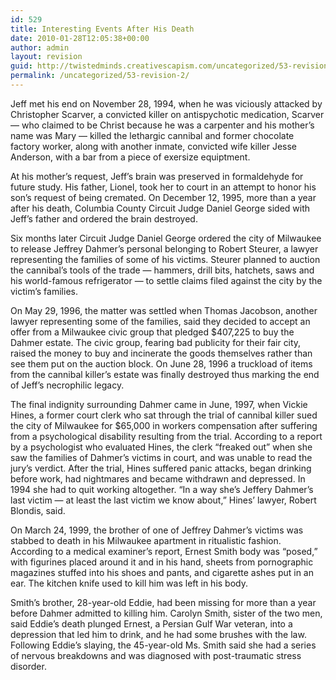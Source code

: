 ```yaml
---
id: 529
title: Interesting Events After His Death
date: 2010-01-28T12:05:38+00:00
author: admin
layout: revision
guid: http://twistedminds.creativescapism.com/uncategorized/53-revision-2/
permalink: /uncategorized/53-revision-2/
---
```

<p class="dropcap-first">
  Jeff met his end on November 28, 1994, when he was viciously attacked by Christopher Scarver, a convicted killer on antispychotic medication, Scarver &#8212; who claimed to be Christ because he was a carpenter and his mother&#8217;s name was Mary &#8212; killed the lethargic cannibal and former chocolate factory worker, along with another inmate, convicted wife killer Jesse Anderson, with a bar from a piece of exersize equiptment.
</p>

At his mother&#8217;s request, Jeff&#8217;s brain was preserved in formaldehyde for future study. His father, Lionel, took her to court in an attempt to honor his son&#8217;s request of being cremated. On December 12, 1995, more than a year after his death, Columbia County Circuit Judge Daniel George sided with Jeff&#8217;s father and ordered the brain destroyed.

Six months later Circuit Judge Daniel George ordered the city of Milwaukee to release Jeffrey Dahmer&#8217;s personal belonging to Robert Steurer, a lawyer representing the families of some of his victims. Steurer planned to auction the cannibal&#8217;s tools of the trade &#8212; hammers, drill bits, hatchets, saws and his world-famous refrigerator &#8212; to settle claims filed against the city by the victim&#8217;s families.

On May 29, 1996, the matter was settled when Thomas Jacobson, another lawyer representing some of the families, said they decided to accept an offer from a Milwaukee civic group that pledged $407,225 to buy the Dahmer estate. The civic group, fearing bad publicity for their fair city, raised the money to buy and incinerate the goods themselves rather than see them put on the auction block. On June 28, 1996 a truckload of items from the cannibal killer&#8217;s estate was finally destroyed thus marking the end of Jeff&#8217;s necrophilic legacy.

The final indignity surrounding Dahmer came in June, 1997, when Vickie Hines, a former court clerk who sat through the trial of cannibal killer sued the city of Milwaukee for $65,000 in workers compensation after suffering from a psychological disability resulting from the trial. According to a report by a psychologist who evaluated Hines, the clerk &#8220;freaked out&#8221; when she saw the families of Dahmer&#8217;s victims in court, and was unable to read the jury&#8217;s verdict. After the trial, Hines suffered panic attacks, began drinking before work, had nightmares and became withdrawn and depressed. In 1994 she had to quit working altogether. &#8220;In a way she&#8217;s Jeffery Dahmer&#8217;s last victim &#8212; at least the last victim we know about,&#8221; Hines&#8217; lawyer, Robert Blondis, said.

On March 24, 1999, the brother of one of Jeffrey Dahmer&#8217;s victims was stabbed to death in his Milwaukee apartment in ritualistic fashion. According to a medical examiner&#8217;s report, Ernest Smith body was &#8220;posed,&#8221; with figurines placed around it and in his hand, sheets from pornographic magazines stuffed into his shoes and pants, and cigarette ashes put in an ear. The kitchen knife used to kill him was left in his body.

Smith&#8217;s brother, 28-year-old Eddie, had been missing for more than a year before Dahmer admitted to killing him. Carolyn Smith, sister of the two men, said Eddie&#8217;s death plunged Ernest, a Persian Gulf War veteran, into a depression that led him to drink, and he had some brushes with the law. Following Eddie&#8217;s slaying, the 45-year-old Ms. Smith said she had a series of nervous breakdowns and was diagnosed with post-traumatic stress disorder.